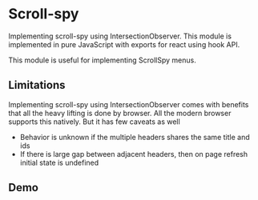 # Scroll-spy 

Implementing scroll-spy using IntersectionObserver. This module is implemented in pure JavaScript with exports for react using hook API.

This module is useful for implementing ScrollSpy menus.

## Limitations

Implementing scroll-spy using IntersectionObserver comes with benefits that all the heavy lifting is done by browser. All the modern browser supports this natively. But it has few caveats as well

- Behavior is unknown if the multiple headers shares the same title and ids
- If there is large gap between adjacent headers, then on page refresh initial state is undefined

## Demo
